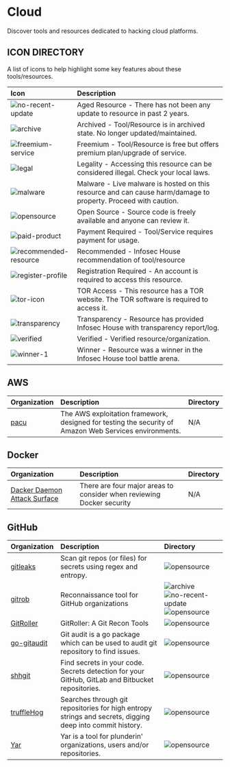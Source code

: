 # Cloud

Discover tools and resources dedicated to hacking cloud platforms.

## ICON DIRECTORY

A list of icons to help highlight some key features about these tools/resources.

| Icon | Description |
| :--- | :--- |
| ![no-recent-update](https://raw.githubusercontent.com/InfosecHouse/InfosecHouse/main/icons/no-recent-update.png) | Aged Resource - There has not been any update to resource in past 2 years. |
| ![archive](https://raw.githubusercontent.com/InfosecHouse/InfosecHouse/main/icons/archive.png) | Archived - Tool/Resource is in archived state. No longer updated/maintained. |
| ![freemium-service](https://raw.githubusercontent.com/InfosecHouse/InfosecHouse/main/icons/freemium-service.png) | Freemium - Tool/Resource is free but offers premium plan/upgrade of service. |
| ![legal](https://raw.githubusercontent.com/InfosecHouse/InfosecHouse/main/icons/legal.png) | Legality - Accessing this resource can be considered illegal. Check your local laws. |
| ![malware](https://raw.githubusercontent.com/InfosecHouse/InfosecHouse/main/icons/malware.png) | Malware - Live malware is hosted on this resource and can cause harm/damage to property. Proceed with caution. |
| ![opensource](https://raw.githubusercontent.com/InfosecHouse/InfosecHouse/main/icons/opensource.png) | Open Source - Source code is freely available and anyone can review it. |
| ![paid-product](https://raw.githubusercontent.com/InfosecHouse/InfosecHouse/main/icons/paid-product.png) | Payment Required - Tool/Service requires payment for usage. |
| ![recommended-resource](https://raw.githubusercontent.com/InfosecHouse/InfosecHouse/main/icons/recommended-resource.png) | Recommended - Infosec House recommendation of tool/resource |
| ![register-profile](https://raw.githubusercontent.com/InfosecHouse/InfosecHouse/main/icons/register-profile.png) | Registration Required - An account is required to access this resource. |
| ![tor-icon](https://raw.githubusercontent.com/InfosecHouse/InfosecHouse/main/icons/tor-icon.png) | TOR Access - This resource has a TOR website. The TOR software is required to access it. |
| ![transparency](https://raw.githubusercontent.com/InfosecHouse/InfosecHouse/main/icons/transparency.png) | Transparency - Resource has provided Infosec House with transparency report/log. |
| ![verified](https://raw.githubusercontent.com/InfosecHouse/InfosecHouse/main/icons/verified.png) | Verified - Verified resource/organization. |
| ![winner-1](https://raw.githubusercontent.com/InfosecHouse/InfosecHouse/main/icons/winner.png) | Winner - Resource was a winner in the Infosec House tool battle arena. |

## AWS

| Organization | Description | Directory |
| :--- | :--- | :--- |
| [pacu](https://github.com/RhinoSecurityLabs/pacu) | The AWS exploitation framework, designed for testing the security of Amazon Web Services environments. | N/A |

## Docker

| Organization | Description | Directory |
| :--- | :--- | :--- |
| [Dacker Daemon Attack Surface](https://docs.docker.com/engine/security/#docker-daemon-attack-surface) | There are four major areas to consider when reviewing Docker security | N/A |

## GitHub

| Organization | Description | Directory |
| :--- | :--- | :--- |
| [gitleaks](https://github.com/zricethezav/gitleaks) | Scan git repos \(or files\) for secrets using regex and entropy. | ![opensource](https://raw.githubusercontent.com/InfosecHouse/InfosecHouse/main/icons/opensource.png) |
| [gitrob](https://github.com/michenriksen/gitrob) | Reconnaissance tool for GitHub organizations | ![archive](https://raw.githubusercontent.com/InfosecHouse/InfosecHouse/main/icons/archive.png) ![no-recent-update](https://raw.githubusercontent.com/InfosecHouse/InfosecHouse/main/icons/no-recent-update.png) ![opensource](https://raw.githubusercontent.com/InfosecHouse/InfosecHouse/main/icons/opensource.png) |
| [GitRoller](https://github.com/mansoorr123/GitRoller) | GitRoller: A Git Recon Tools | ![opensource](https://raw.githubusercontent.com/InfosecHouse/InfosecHouse/main/icons/opensource.png) |
| [go-gitaudit](https://github.com/r-pai/go-gitaudit) | Git audit is a go package which can be used to audit git repository to find issues. | ![opensource](https://raw.githubusercontent.com/InfosecHouse/InfosecHouse/main/icons/opensource.png) |
| [shhgit](https://github.com/eth0izzle/shhgit) | Find secrets in your code. Secrets detection for your GitHub, GitLab and Bitbucket repositories. | ![opensource](https://raw.githubusercontent.com/InfosecHouse/InfosecHouse/main/icons/opensource.png) |
| [truffleHog](https://github.com/trufflesecurity/truffleHog) | Searches through git repositories for high entropy strings and secrets, digging deep into commit history. | ![opensource](https://raw.githubusercontent.com/InfosecHouse/InfosecHouse/main/icons/opensource.png) |
| [Yar](https://github.com/nielsing/yar) | Yar is a tool for plunderin' organizations, users and/or repositories. | ![opensource](https://raw.githubusercontent.com/InfosecHouse/InfosecHouse/main/icons/opensource.png) |

